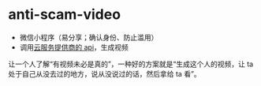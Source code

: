# anti-scam-video

+ 微信小程序（易分享；确认身份、防止滥用）
+ 调用[云服务提供商的 api](https://www.d-id.com/)，生成视频

让一个人了解“有视频未必是真的”，一种好的方案就是“生成这个人的视频，让 ta 处于自己从没去过的地方，说从没说过的话，然后拿给 ta 看”。
